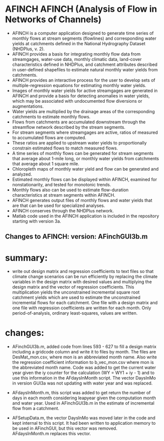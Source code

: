 AFINCH
AFINCH (Analysis of Flow in Networks of Channels)
========================================================

* AFINCH is a computer application designed to generate time series of monthly flows at stream segments (flowlines) and corresponding water yields at catchments defined in the National Hydrography Dataset (NHDPlus, v. 2).  
* AFINCH provides a basis for integrating monthly flow data from streamgages, water-use data, monthly climatic data, land-cover characteristics defined in NHDPlus, and catchment attributes described in user-defined shapefiles to estimate natural monthly water yields from catchments.
* AFINCH provides an interactive process for the user to develop sets of multiple-regression equations for estimating monthly water yields.  
 * Images of monthly water yields for active streamgages are generated in AFINCH and provide a basis for detecting anomalies in water yields, which may be associated with undocumented flow diversions or augmentations.  
* Water yields are multiplied by the drainage areas of the corresponding catchments to estimate monthly flows.  
* Flows from catchments are accumulated downstream through the streamflow network described by the stream segments.  
 * For stream segments where streamgages are active, ratios of measured to accumulated flows are computed.  
 * These ratios are applied to upstream water yields to proportionally constrain estimated flows to match measured flows.  
* A time series of monthly flows can be generated for stream segments that average about 1-mile long, or monthly water yields from catchments that average about 1 square mile.  
 * Chloropleth maps of monthly water yield and flow can be generated and analyzed.  
 * Estimated monthly flows can be displayed within AFINCH, examined for nonstationarity, and tested for monotonic trends.  
 * Monthly flows also can be used to estimate flow-duration characteristics at stream segments within AFINCH.  
* AFINCH generates output files of monthly flows and water yields that are that can be used for specialized analyses.  
* AFINCH conserves through the NHDPlus network.  
* Matlab code used in the AFINCH application is included in the repository starting with version 3a. 

## Changes to AFINCH: version: AFinchGUI3b.m 
  
# summary:
* write out design matrix and regression coefficients to text files so that climate change 
         scenarios can be run efficiently by replacing the climate variables in the design 
         matrix with desired values and multiplying the design matrix and the vector
         of regression coefficients.  This multiplication yields the unconstrained incremental 
         square root catchment yields which are used to estimate the unconstrained incremental 
         flows for each catchment.  One file with a design matrix and one file with regression 
         coefficients are written for each month. Only period-of-analysis, ordinary least-squares, 
         values are written. 
         
# changes:
* AFinchGUI3b.m, added code from lines 593 - 627 to fill a design matrix
         including a gridcode column and write it to files by month. The
         files are DesMat_mon.csv, where mon is an abbreviated month name. Also write
         the regression coefficient information to b_vec_mon.csv where mon 
         is the abbreviated month name. Code was added to get the current water
         year given the iy counter for the calculation (WY = WY1 + iy - 1) and
         to use this information in the AFdaysInMonth script.  The vector
         DaysInMo in version GUI3a was not updating with water year and 
         was replaced.
         
* AFdaysInMonth.m, this script was added to get return the number of
         days in each month considering leapyear given the computation month
         and water year.  Used in AFinchGUI3b.m in the estimate of incremental
         flow from a catchment. 
         
* AFSetupData.m, the vector DaysInMo was moved later in the code and kept internal to this script.
          It had been written to application memory to be used in AFinchGUI, but this vector was removed.  
          AFdaysInMonth.m replaces this vector.
